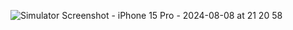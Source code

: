 ![Simulator Screenshot - iPhone 15 Pro - 2024-08-08 at 21 20 58](https://github.com/user-attachments/assets/1c8b9219-3bea-47c9-a7b8-e6d5f21af954)

